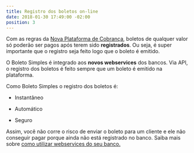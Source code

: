 ```yaml
---
title: Registro dos boletos on-line
date: 2018-01-30 17:49:00 -02:00
position: 3
---
```


Com as regras da [Nova Plataforma de Cobrança](http://boletosimples-features.siteleaf.net/suporte-a-nova-plataforma-de-cobranca/), boletos de qualquer valor só poderão ser pagos após terem sido **registrados**. Ou seja, é super importante que o registro seja feito logo que o boleto é emitido.

O Boleto Simples é integrado aos **novos webservices** dos bancos. Via API, o registro dos boletos é feito sempre que um boleto é emitido na plataforma.

Como Boleto Simples o registro dos boletos é:

* Instantâneo

* Automático

* Seguro

Assim, você não corre o risco de enviar o boleto para um cliente e ele não conseguir pagar porque ainda não está registrado no banco. Saiba mais sobre [como utilizar webservices do seu banco.](https://suporte.boletosimples.com.br/article/8udp3swan1-conexao-online-com-o-banco-atraves-de-webservice)
